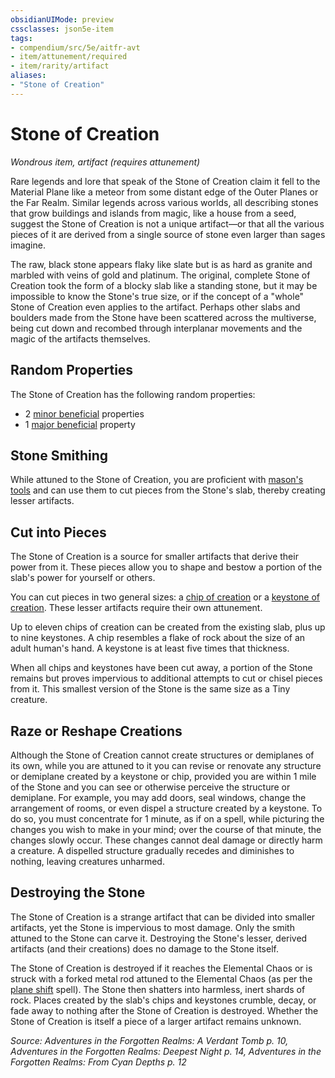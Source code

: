 ```yaml
---
obsidianUIMode: preview
cssclasses: json5e-item
tags:
- compendium/src/5e/aitfr-avt
- item/attunement/required
- item/rarity/artifact
aliases: 
- "Stone of Creation"
---
```

# Stone of Creation
*Wondrous item, artifact (requires attunement)*  


Rare legends and lore that speak of the Stone of Creation claim it fell to the Material Plane like a meteor from some distant edge of the Outer Planes or the Far Realm. Similar legends across various worlds, all describing stones that grow buildings and islands from magic, like a house from a seed, suggest the Stone of Creation is not a unique artifact—or that all the various pieces of it are derived from a single source of stone even larger than sages imagine.

The raw, black stone appears flaky like slate but is as hard as granite and marbled with veins of gold and platinum. The original, complete Stone of Creation took the form of a blocky slab like a standing stone, but it may be impossible to know the Stone's true size, or if the concept of a "whole" Stone of Creation even applies to the artifact. Perhaps other slabs and boulders made from the Stone have been scattered across the multiverse, being cut down and recombed through interplanar movements and the magic of the artifacts themselves.

## Random Properties

The Stone of Creation has the following random properties:

- 2 [minor beneficial](Mechanics/tables/artifact-properties-minor-beneficial-properties.md) properties  
- 1 [major beneficial](Mechanics/tables/artifact-properties-major-beneficial-properties.md) property  

## Stone Smithing

While attuned to the Stone of Creation, you are proficient with [mason's tools](Mechanics/items/masons-tools.md) and can use them to cut pieces from the Stone's slab, thereby creating lesser artifacts.

## Cut into Pieces

The Stone of Creation is a source for smaller artifacts that derive their power from it. These pieces allow you to shape and bestow a portion of the slab's power for yourself or others.

You can cut pieces in two general sizes: a [chip of creation](Mechanics/items/chip-of-creation-aitfr-avt.md) or a [keystone of creation](Mechanics/items/keystone-of-creation-aitfr-avt.md). These lesser artifacts require their own attunement.

Up to eleven chips of creation can be created from the existing slab, plus up to nine keystones. A chip resembles a flake of rock about the size of an adult human's hand. A keystone is at least five times that thickness.

When all chips and keystones have been cut away, a portion of the Stone remains but proves impervious to additional attempts to cut or chisel pieces from it. This smallest version of the Stone is the same size as a Tiny creature.

## Raze or Reshape Creations

Although the Stone of Creation cannot create structures or demiplanes of its own, while you are attuned to it you can revise or renovate any structure or demiplane created by a keystone or chip, provided you are within 1 mile of the Stone and you can see or otherwise perceive the structure or demiplane. For example, you may add doors, seal windows, change the arrangement of rooms, or even dispel a structure created by a keystone. To do so, you must concentrate for 1 minute, as if on a spell, while picturing the changes you wish to make in your mind; over the course of that minute, the changes slowly occur. These changes cannot deal damage or directly harm a creature. A dispelled structure gradually recedes and diminishes to nothing, leaving creatures unharmed.

## Destroying the Stone

The Stone of Creation is a strange artifact that can be divided into smaller artifacts, yet the Stone is impervious to most damage. Only the smith attuned to the Stone can carve it. Destroying the Stone's lesser, derived artifacts (and their creations) does no damage to the Stone itself.

The Stone of Creation is destroyed if it reaches the Elemental Chaos or is struck with a forked metal rod attuned to the Elemental Chaos (as per the [plane shift](Mechanics/spells/plane-shift.md) spell). The Stone then shatters into harmless, inert shards of rock. Places created by the slab's chips and keystones crumble, decay, or fade away to nothing after the Stone of Creation is destroyed. Whether the Stone of Creation is itself a piece of a larger artifact remains unknown.

*Source: Adventures in the Forgotten Realms: A Verdant Tomb p. 10, Adventures in the Forgotten Realms: Deepest Night p. 14, Adventures in the Forgotten Realms: From Cyan Depths p. 12*